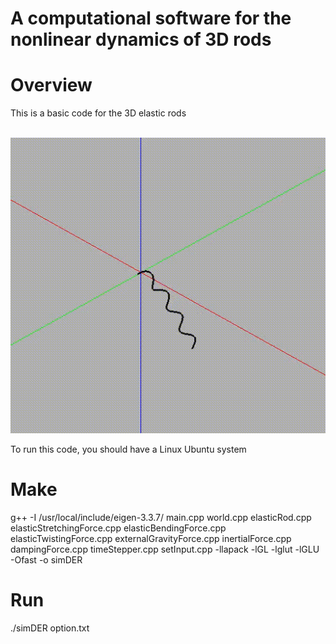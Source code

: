 # A computational software for the nonlinear dynamics of 3D rods

# Overview
This is a basic code for the 3D elastic rods

<br/><img src='demo.gif' width="600">

To run this code, you should have a Linux Ubuntu system

# Make

g++ -I /usr/local/include/eigen-3.3.7/ main.cpp world.cpp elasticRod.cpp elasticStretchingForce.cpp elasticBendingForce.cpp elasticTwistingForce.cpp externalGravityForce.cpp inertialForce.cpp dampingForce.cpp timeStepper.cpp setInput.cpp -llapack -lGL -lglut -lGLU -Ofast -o simDER

# Run 

./simDER option.txt
